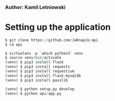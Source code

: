 ### Author: Kamil Letniowski

# Setting up the application

```python
$ git clone https://github.com/JaKnapik/api
$ cd api

$ virtualenv -p `which python3` venv
$ source venv/bin/activate
(venv) $ pip3 install flask
(venv) $ pip3 install requests
(venv) $ pip3 install requestium
(venv) $ pip3 install flask-mysqldb
(venv) $ pip3 install passlib

(venv) $ python setup.py develop
(venv) $ python api/app.py
